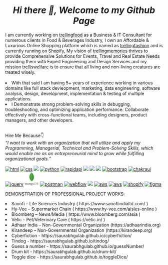 <h1 align="center"><i>Hi there 👋, Welcome to my Github Page </i></h1>
I am currently working on <a href="https://www.trellingfood.com">trellingfood</a> as a Business & IT Consultant for numerous clients in Food & Beverages Industry, I own an Affordable & Luxurious Online Shopping platform which is named as <a href="www.trellingfashion.com">trellingfashion</a> and is currently running on Shopify, My vision of <a href="www.trellingmemories.com">trellingmemories</a> thrives to provide Comprehensive Solutions for Events, Travel and Real Estate Needs providing them with Expert Engineering and Design Services and my mission <a href="www.trelliswelfare.org" >trelliswelfare</a> is to ensure that all living and non-living creatures are treated wisely.
<br/>
<br/>
<li>With that said I am having 5+ years of experience working in various domains like full stack devleopment, marketing, data engineering, software analysis, design, development, implementation & testing of multiple applications.</li>
<li>I Demonstrate strong problem-solving skills in debugging, troubleshooting, and optimizing application performance. Collaborate effectively with cross-functional teams, including designers, product managers, and other developers.</li>
<br/>

Hire Me Because👇<br/>
<i><q>I want to work with an organization that will utilize and apply my Programming, Managerial, Technical and Problem-Solving Skills, which would enable me as an entrepreneurial mind to grow while fulfilling organizational goals.</q></i>

<p align="left"> 
  <a href="https://www.w3.org/html/" target="_blank"> <img src="https://img.icons8.com/color/48/000000/html-5.png" alt="html" width="45" height="45"/></a>
  <a href="https://www.w3schools.com/css/" target="_blank"> <img src="https://img.icons8.com/color/48/000000/css3.png" alt="css" width="45" height="45"/></a>
  <a href="https://developer.mozilla.org/en-US/docs/Web/JavaScript" target="_blank">
     <img src="https://img.icons8.com/color/48/000000/javascript.png"/></a>
  <a href="https://python.org" target="_blank"> <img src="https://www.vectorlogo.zone/logos/python/python-icon.svg" alt="python" width="40" height="40"/></a>
<a href="https://rapidapi.com" target="_blank"> <img src="https://www.vectorlogo.zone/logos/rapidapi/rapidapi-icon.svg" alt="rapidapi" width="45" height="45"/></a>
  <a href="https://nodejs.org" target="_blank"> <img src="https://img.icons8.com/color/48/000000/nodejs.png"/></a>
    <a href="https://reactjs.org/" target="_blank"> <img src="https://img.icons8.com/color/48/000000/react-native.png"/></a>
  <a href="https://redux.js.org" target="_blank"> <img src="https://img.icons8.com/color/48/000000/redux.png"/></a>
  <a href="https://getbootstrap.com/" target="_blank"> <img src="https://www.vectorlogo.zone/logos/getbootstrap/getbootstrap-icon.svg" alt="bootstrap" width="45" height="45"/></a>
  <a href="https://v2.chakra-ui.com/" target="_blank"> <img src="https://www.vectorlogo.zone/logos/chakra-ui/chakra-ui-icon.svg" alt="chakraui" width="45" height="45"/></a>
  <a href="https://jquery.com/" target="_blank"> <img src="https://raw.githubusercontent.com/neilorangepeel/Free-Social-Icons/master/Flat/SVG/jQuery.svg" alt="jquery" width="45" height="45"/></a>
    <a href="https://www.mongodb.com/" target="_blank"> <img src="https://raw.githubusercontent.com/devicons/devicon/master/icons/mongodb/mongodb-original-wordmark.svg" alt="mongodb" width="45" height="45"/></a> 
    <a href="https://postman.com" target="_blank"> <img src="https://www.vectorlogo.zone/logos/getpostman/getpostman-icon.svg" alt="postman" width="45" height="45"/></a>   
    <a href="https://webflow.com/" target="_blank"> <img src="https://www.vectorlogo.zone/logos/webflow/webflow-icon.svg" alt="webflow" width="45" height="45"></a>
                                                      <a href="https://vuejs.org/" target="_blank"> <img src="https://img.icons8.com/?size=48&id=rY6agKizO9eb&format=png"/></a>
    <a href="http://aws.amazon.com/" target="_blank"> <img src="https://img.icons8.com/?size=48&id=33039&format=png" alt="aws" width="45" height="45"/></a>
  <a href="https://webpack.js.org/" target="_blank"> <img src="https://www.vectorlogo.zone/logos/js_webpack/js_webpack-icon.svg" alt="aws" width="45" height="45"/></a>
  <a href="http://shopify.com/" target="_blank"> <img src="https://www.vectorlogo.zone/logos/shopify/shopify-icon.svg" alt="shopify" width="45" height="45"/></a>
<a href="http://figma.com/" target="_blank"> <img src="https://www.vectorlogo.zone/logos/figma/figma-icon.svg" alt="figma" width="45" height="45"/></a>
</p>

DEMONSTRATION OF PROFESSIONAL PROJECT WORKS:
<li>Sanofi – Life Sciences Industry ( https://www.sanofiindialtd.com/ )</li>
<li>Hy-Vee – Supermarket Chain ( https://www.hy-vee.com/aisles-online )</li>
<li>Bloomberg – News/Media ( https://www.bloomberg.com/asia )</li>
<li>Vetic - Pet/Veterinary Care ( https://vetic.in/ )</li>
<li>Adhaar India – Non-Governmental Organization (https://adhaarindia.org)</li>
<li>Kirandeep – Non-Governmental Organization (https://kirandeep.org)</li>
<li>Cyberfiction - https://saurabhgulab.github.io/cyberfiction/</li>
<li>Tindog - https://saurabhgulab.github.io/tindog/</li>
<li>Guess a number - https://saurabhgulab.github.io/guessNumber/</li>
<li>Drum kit - https://saurabhgulab.github.io/drum-kit/</li>
<li>Toggle dice - https://saurabhgulab.github.io/toggleDice/</li>
